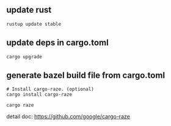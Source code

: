## update rust

```shell
rustup update stable
```

## update deps in cargo.toml

```shell
cargo upgrade      
```

## generate bazel build file from cargo.toml

```shell
# Install cargo-raze. (optional)
cargo install cargo-raze

cargo raze
```

detail doc: https://github.com/google/cargo-raze
